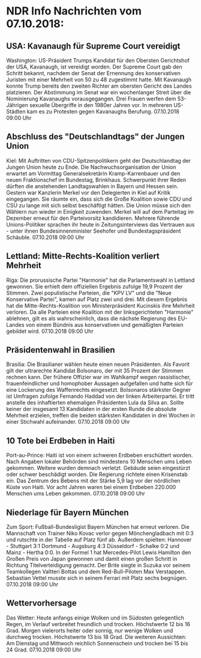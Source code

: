 # NDR Info Nachrichten vom 07.10.2018:


## USA: Kavanaugh für Supreme Court vereidigt
Washington: 	US-Präsident Trumps Kandidat für den Obersten Gerichtshof der USA, Kavanaugh, ist vereidigt worden. Der Supreme Court gab den Schritt bekannt, nachdem der Senat der Ernennung des konservativen Juristen mit einer Mehrheit von 50 zu 48 zugestimmt hatte. Mit Kavanaugh konnte Trump bereits den zweiten Richter am obersten Gericht des Landes platzieren. Der Abstimmung im Senat war ein wochenlanger Streit über die Nominierung Kavanaughs vorausgegangen. Drei Frauen werfen dem 53-Jährigen sexuelle Übergriffe in den 1980er Jahren vor. In mehreren US-Städten kam es zu Protesten gegen Kavanaughs Berufung. 07.10.2018 09:00 Uhr 

## Abschluss des "Deutschlandtags" der Jungen Union
Kiel: Mit Auftritten von CDU-Spitzenpolitikern geht der Deutschlandtag der Jungen Union heute zu Ende. Die Nachwuchsorganisation der Union erwartet am Vormittag Generalsekretärin Kramp-Karrenbauer und den neuen Fraktionschef im Bundestag, Brinkhaus. Schwerpunkt ihrer Reden dürften die anstehenden Landtagswahlen in Bayern und Hessen sein. Gestern war Kanzlerin Merkel vor den Delegierten in Kiel auf Kritik eingegangen. Sie räumte ein, dass sich die Große Koalition sowie CDU und CSU zu lange mit sich selbst beschäftigt hätten. Die Union müsse sich den Wählern nun wieder in Einigkeit zuwenden. Merkel will auf dem Parteitag im Dezember erneut für den Parteivorsitz kandidieren. Mehrere führende Unions-Politiker sprachen ihr heute in Zeitungsinterviews das Vertrauen aus - unter ihnen Bundesinnenminister Seehofer und Bundestagspräsident Schäuble. 07.10.2018 09:00 Uhr 

## Lettland: Mitte-Rechts-Koalition verliert Mehrheit
Riga: 	Die prorussische Partei "Harmonie" hat die Parlamentswahl in Lettland gewonnen. Sie erhielt dem offiziellen Ergebnis zufolge 19,9 Prozent der Stimmen. Zwei populistische Parteien, die "KPV LV" und die "Neue Konservative Partei", kamen auf Platz zwei und drei. Mit diesem Ergebnis hat die Mitte-Rechts-Koalition von Ministerpräsident Kucinskis ihre Mehrheit verloren. Da alle Parteien eine Koalition mit der linksgerichteten "Harmonie" ablehnen, gilt es als wahrscheinlich, dass die nächste Regierung des EU-Landes von einem Bündnis aus konservativen und gemäßigten Parteien gebildet wird. 07.10.2018 09:00 Uhr 

## Präsidentenwahl in Brasilien
Brasilia: Die Brasilianer wählen heute einen neuen Präsidenten. Als Favorit gilt der ultrarechte Kandidat Bolsonaro, der mit 35 Prozent der Stimmen rechnen kann. Der frühere Offizier war im Wahlkampf wegen rassistischer, frauenfeindlicher und homophober Aussagen aufgefallen und hatte sich für eine Lockerung des Waffenrechts eingesetzt. Bolsonaros stärkster Gegner ist Umfragen zufolge Fernando Haddad von der linken Arbeiterpartei. Er tritt anstelle des inhaftierten ehemaligen Präsidenten Lula da Silva an. Sollte keiner der insgesamt 13 Kandidaten in der ersten Runde die absolute Mehrheit erzielen, treffen die beiden stärksten Kandidaten in drei Wochen in einer Stichwahl aufeinander. 07.10.2018 09:00 Uhr 

## 10 Tote bei Erdbeben in Haiti
Port-au-Prince: Haiti ist von einem schweren Erdbeben erschüttert worden. Nach Angaben lokaler Behörden sind mindestens 10 Menschen ums Leben gekommen. Weitere wurden demnach verletzt. Gebäude seien eingestürzt oder schwer beschädigt worden. Die Regierung richtete einen Krisenstab ein. Das Zentrum des Bebens mit der Stärke 5,9 lag vor der nördlichen Küste von Haiti. Vor acht Jahren waren bei einem Erdbeben 220.000 Menschen ums Leben gekommen. 07.10.2018 09:00 Uhr 

## Niederlage für Bayern München
Zum Sport: Fußball-Bundesligist Bayern München hat erneut verloren. Die Mannschaft von Trainer Niko Kovac verlor gegen Mönchengladbach mit 0:3 und rutschte in der Tabelle auf Platz fünf ab. Außerdem spielten:
Hannover - Stuttgart		3:1
Dortmund - Augsburg 	4:3
Düsseldorf - Schalke  	0:2
und
Mainz - Hertha 			0:0. In der Formel 1 hat Mercedes-Pilot Lewis Hamilton den Großen Preis von Japan gewonnen und damit einen großen Schritt in Richtung Titelverteidigung gemacht. Der Brite siegte in Suzuka vor seinem Teamkollegen Valtteri Bottas und dem Red-Bull-Piloten Max Verstappen. Sebastian Vettel musste sich in seinem Ferrari mit Platz sechs begnügen. 07.10.2018 09:00 Uhr 

## Wettervorhersage
Das Wetter: Heute anfangs einige Wolken und im Südosten gelegentlich Regen, im Verlauf verbreitet freundlich und trocken. Höchstwerte 12 bis 16 Grad. Morgen vielerorts heiter oder sonnig, nur wenige Wolken und durchweg trocken. Höchstwerte 13 bis 18 Grad. Die weiteren Aussichten: Am Dienstag und Mittwoch reichlich Sonnenschein und trocken bei 15 bis 24 Grad. 07.10.2018 09:00 Uhr 
